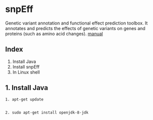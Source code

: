 # snpEff
Genetic variant annotation and functional effect prediction toolbox. It annotates and predicts the effects of genetic variants on genes and proteins (such as amino acid changes).
[manual](https://pcingola.github.io/SnpEff/)


## Index
1. Install Java
2. Install snpEff
3. In Linux shell 

## 1. Install Java
    1. apt-get update
  

    2. sudo apt-get install openjdk-8-jdk
